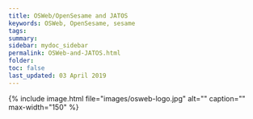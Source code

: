 ```yaml
---
title: OSWeb/OpenSesame and JATOS
keywords: OSWeb, OpenSesame, sesame
tags:
summary:
sidebar: mydoc_sidebar
permalink: OSWeb-and-JATOS.html
folder:
toc: false
last_updated: 03 April 2019
---
```


{% include image.html file="images/osweb-logo.jpg" alt="" caption="" max-width="150" %}
